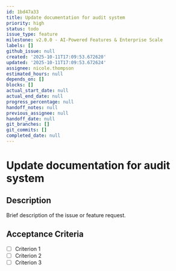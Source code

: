 ```yaml
---
id: 1bd47a33
title: Update documentation for audit system
priority: high
status: todo
issue_type: feature
milestone: v2.0.0 - AI-Powered Features & Enterprise Scale
labels: []
github_issue: null
created: '2025-10-11T17:09:53.672620'
updated: '2025-10-11T17:09:53.672624'
assignee: nicole.thompson
estimated_hours: null
depends_on: []
blocks: []
actual_start_date: null
actual_end_date: null
progress_percentage: null
handoff_notes: null
previous_assignee: null
handoff_date: null
git_branches: []
git_commits: []
completed_date: null
---
```


# Update documentation for audit system

## Description

Brief description of the issue or feature request.

## Acceptance Criteria

- [ ] Criterion 1
- [ ] Criterion 2
- [ ] Criterion 3
